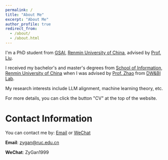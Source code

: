 ```yaml
---
permalink: /
title: "About Me"
excerpt: "About Me"
author_profile: true
redirect_from: 
  - /about/
  - /about.html
---
```

I'm a PhD student from [GSAI](http://ai.ruc.edu.cn/), [Renmin University of China](https://www.ruc.edu.cn/), advised by [Prof. Liu](https://gsai.ruc.edu.cn/liuyong). 

I received my bachelor's and master's degrees from [School of Information](https://info.ruc.edu.cn/), [Renmin University of China](https://www.ruc.edu.cn/) when I was advised by [Prof. Zhao](http://dblp.uni-trier.de/pers/hd/z/Zhao:Suyun) from [DW&BI Lab](http://info.ruc.edu.cn/jsky/xsky/kytd/jsx/sjckyswznsys/index.htm).

My research interests include LLM alignment, machine learning theory, etc.

For more details, you can click the button "CV" at the top of the website.

Contact Information
=====
You can contact me by:
[Email](mailto:zygan@ruc.edu.cn) or 
[WeChat](../assets/9581685951582_.pic.jpg)

**Email**: zygan@ruc.edu.cn

**WeChat**: ZyGan1999
